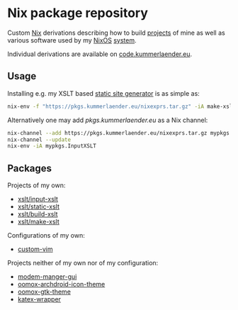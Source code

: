 # Nix package repository

Custom [Nix](https://nixos.org/nix/) derivations describing how to build [projects](https://tree.kummerlaender.eu/projects) of mine as well as various software used by my [NixOS](https://code.kummerlaender.eu/adrian/nixos_system) [system](https://code.kummerlaender.eu/adrian/nixos_home).

Individual derivations are available on [code.kummerlaender.eu](https://code.kummerlaender.eu/adrian/pkgs/).

## Usage

Installing e.g. my XSLT based [static site generator](https://tree.kummerlaender.eu/projects/xslt) is as simple as:

```sh
nix-env -f "https://pkgs.kummerlaender.eu/nixexprs.tar.gz" -iA make-xslt
```

Alternatively one may add _pkgs.kummerlaender.eu_ as a Nix channel:

```sh
nix-channel --add https://pkgs.kummerlaender.eu/nixexprs.tar.gz mypkgs
nix-channel --update
nix-env -iA mypkgs.InputXSLT
```

## Packages

Projects of my own:

* [xslt/input-xslt](http://tree.kummerlaender.eu/projects/xslt/input_xslt/)
* [xslt/static-xslt](http://tree.kummerlaender.eu/projects/xslt/static_xslt/)
* [xslt/build-xslt](http://tree.kummerlaender.eu/projects/xslt/build_xslt/)
* [xslt/make-xslt](https://code.kummerlaender.eu/adrian/pkgs/src/branch/master/pkgs/xslt/make-xslt/default.nix)

Configurations of my own:

* [custom-vim](https://code.kummerlaender.eu/adrian/pkgs/src/branch/master/pkgs/custom-vim)

Projects neither of my own nor of my configuration:

* [modem-manger-gui](https://linuxonly.ru/page/modem-manager-gui)
* [oomox-archdroid-icon-theme](https://github.com/themix-project/oomox)
* [oomox-gtk-theme](https://github.com/themix-project/oomox)
* [katex-wrapper](https://code.kummerlaender.eu/adrian/pkgs/src/branch/master/pkgs/katex-wrapper/default.nix)
